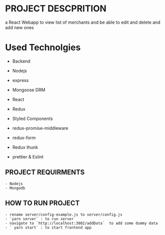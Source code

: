 # PROJECT DESCPRITION

a React Webapp to view list of merchants and be able to edit and delete and add new ones

# Used Technolgies

- Backend
- Nodejs
- express
- Mongoose DRM

- React
- Redux
- Styled Components
- redux-promise-middleware
- redux-form
- Redux thunk
- prettier & Eslint

## PROJECT REQUIRMENTS

    - Nodejs
    - Mongodb

## HOW TO RUN PROJECT

    - rename server/config-example.js to server/config.js
    - `yarn server` : to run server
    - navigate to `http://localhost:3002/addData`  to add some dummy data
    - ` yarn start` : to start frontend app

